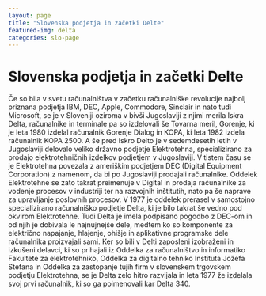 ```yaml
---
layout: page
title: "Slovenska podjetja in začetki Delte"
featured-img: delta
categories: slo-page
---
```


# Slovenska podjetja in začetki Delte

Če so bila v svetu računalništva v začetku računalniške revolucije najbolj priznana podjetja IBM, DEC, Apple, Commodore, Sinclair in nato tudi Microsoft, se je v Sloveniji oziroma v bivši Jugoslaviji z njimi merila Iskra Delta, računalnike in terminale pa so izdelovali še Tovarna meril, Gorenje, ki je leta 1980 izdelal računalnik Gorenje Dialog in KOPA, ki leta 1982 izdela računalnik KOPA 2500. A še pred Iskro Delto je v sedemdesetih letih v Jugoslaviji delovalo veliko državno podjetje Elektrotehna, specializirano za prodajo elektrotehničnih izdelkov podjetjem v Jugoslaviji. V tistem času se je Elektrotehna povezala z ameriškim podjetjem DEC (Digital Equipment Corporation) z namenom, da bi po Jugoslaviji prodajali računalnike. Oddelek Elektrotehne se zato takrat preimenuje v Digital in prodaja računalnike za vodenje procesov v industriji ter na razvojnih inštitutih, nato pa še naprave za upravljanje poslovnih procesov. V 1977 je oddelek prerasel v samostojno specializirano računalniško podjetje Delta, ki je bilo takrat še vedno pod okvirom Elektrotehne. Tudi Delta je imela podpisano pogodbo z DEC-om in od njih je dobivala le najnujnejše dele, medtem ko so komponente za električno napajanje, hlajenje, ohišje in aplikativne programske dele računalnika proizvajali sami. Ker so bili v Delti zaposleni izobraženi in izkušeni delavci, ki so prihajali iz Oddelka za računalništvo in informatiko Fakultete za elektrotehniko, Oddelka za digitalno tehniko Instituta Jožefa Stefana in Oddelka za zastopanje tujih firm v slovenskem trgovskem podjetju Elektrotehna, se je Delta zelo hitro razvijala in leta 1977 že izdelala svoj prvi računalnik, ki so ga poimenovali kar Delta 340.

